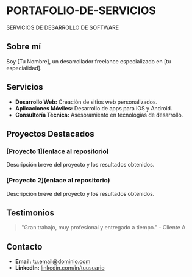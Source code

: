 # PORTAFOLIO-DE-SERVICIOS
SERVICIOS DE DESARROLLO DE SOFTWARE 
## Sobre mí
Soy [Tu Nombre], un desarrollador freelance especializado en [tu especialidad].

## Servicios
- **Desarrollo Web:** Creación de sitios web personalizados.
- **Aplicaciones Móviles:** Desarrollo de apps para iOS y Android.
- **Consultoría Técnica:** Asesoramiento en tecnologías de desarrollo.

## Proyectos Destacados
### [Proyecto 1](enlace al repositorio)
Descripción breve del proyecto y los resultados obtenidos.

### [Proyecto 2](enlace al repositorio)
Descripción breve del proyecto y los resultados obtenidos.

## Testimonios
> "Gran trabajo, muy profesional y entregado a tiempo." - Cliente A

## Contacto
- **Email:** [tu.email@dominio.com](mailto:tu.email@dominio.com)
- **LinkedIn:** [linkedin.com/in/tuusuario](https://www.linkedin.com/in/tuusuario)
